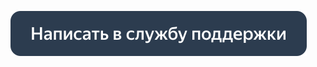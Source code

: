 [![Написать в службу поддержки](../../_images/contact-support.svg)](../troubleshooting/support.md#help)